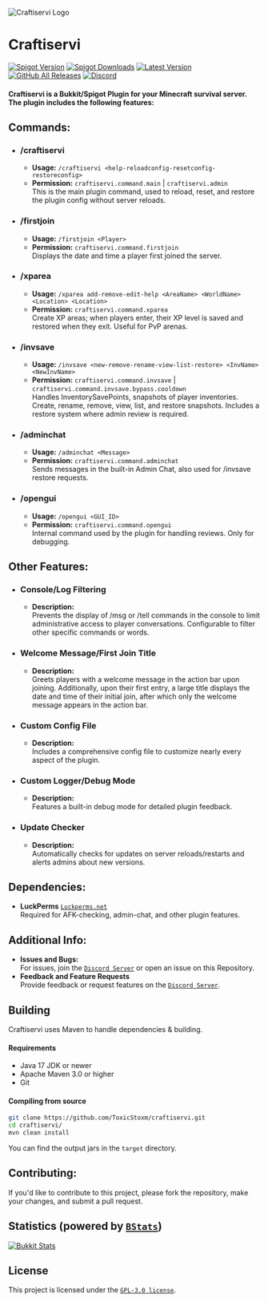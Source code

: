 ![Craftiservi Logo](https://www.crafti-servi.com/plugin-resources/craftiservi/Plugin-Logo/CSP.png)

# Craftiservi
[![Spigot Version](https://img.shields.io/spiget/version/108546?logo=spigotmc&label=release&color=%2365bfdd&logoColor=%23ffffff)](https://plugin.crafti-servi.com/)
[![Spigot Downloads](https://img.shields.io/spiget/downloads/108546?logo=spigotmc&color=%2365bfdd&logoColor=%23ffffff)]()
[![Latest Version](https://img.shields.io/github/v/release/ToxicStoxm/craftiservi.svg?logo=github&color=%2365bfdd&logoColor=%23ffffff)](https://github.com/ToxicStoxm/craftiservi/releases/latest)
[![GitHub All Releases](https://img.shields.io/github/downloads/ToxicStoxm/craftiservi/total.svg?logo=github&color=%2365bfdd&logoColor=%23ffffff)]()
[![Discord](https://img.shields.io/discord/1182474566501679206.svg?logo=discord&label=discord&color=%2365bfdd&logoColor=%23ffffff)](https://discord.crafti-servi.com/)

#### Craftiservi is a Bukkit/Spigot Plugin for your Minecraft survival server. The plugin includes the following features:

## Commands:

* ### /craftiservi
    - **Usage:** `/craftiservi <help-reloadconfig-resetconfig-restoreconfig>`  
    - **Permission:** `craftiservi.command.main`  | `craftiservi.admin`  
      This is the main plugin command, used to reload, reset, and restore the plugin config without server reloads.

* ### /firstjoin
    - **Usage:** `/firstjoin <Player>`
    - **Permission:** `craftiservi.command.firstjoin`  
      Displays the date and time a player first joined the server.

* ### /xparea
    - **Usage:** `/xparea add-remove-edit-help <AreaName> <WorldName> <Location> <Location>`
    - **Permission:** `craftiservi.command.xparea`   
      Create XP areas; when players enter, their XP level is saved and restored when they exit. Useful for PvP arenas.

* ### /invsave
    - **Usage:** `/invsave <new-remove-rename-view-list-restore> <InvName> <NewInvName>`
    - **Permission:** `craftiservi.command.invsave` | `craftiservi.command.invsave.bypass.cooldown`   
      Handles InventorySavePoints, snapshots of player inventories. Create, rename, remove, view, list, and restore snapshots. Includes a restore system where admin review is required.

* ### /adminchat
    - **Usage:** `/adminchat <Message>`
    -  **Permission:** `craftiservi.command.adminchat`  
      Sends messages in the built-in Admin Chat, also used for /invsave restore requests.

* ### /opengui
    - **Usage:** `/opengui <GUI_ID>`
    - **Permission:** `craftiservi.command.opengui`  
      Internal command used by the plugin for handling reviews. Only for debugging.

## Other Features:

* ### Console/Log Filtering
    - **Description:**  
      Prevents the display of /msg or /tell commands in the console to limit administrative access to player conversations. Configurable to filter other specific commands or words.

* ### Welcome Message/First Join Title
    - **Description:**  
      Greets players with a welcome message in the action bar upon joining. Additionally, upon their first entry, a large title displays the date and time of their initial join, after which only the welcome message appears in the action bar.

* ### Custom Config File
    - **Description:**  
      Includes a comprehensive config file to customize nearly every aspect of the plugin.

* ### Custom Logger/Debug Mode
    - **Description:**  
      Features a built-in debug mode for detailed plugin feedback.

* ### Update Checker
    - **Description:**  
      Automatically checks for updates on server reloads/restarts and alerts admins about new versions.


## Dependencies:
- **LuckPerms** [`Luckperms.net`](https://luckperms.net)  
  Required for AFK-checking, admin-chat, and other plugin features.


## Additional Info:
- **Issues and Bugs:**  
  For issues, join the [`Discord Server`](https://discord.crafti-servi.com/) or open an issue on this Repository.
- **Feedback and Feature Requests**  
  Provide feedback or request features on the [`Discord Server`](https://discord.crafti-servi.com/).

## Building
Craftiservi uses Maven to handle dependencies & building.

#### Requirements
* Java 17 JDK or newer
* Apache Maven 3.0 or higher
* Git

#### Compiling from source
```sh
git clone https://github.com/ToxicStoxm/craftiservi.git
cd craftiservi/
mvn clean install
```
You can find the output jars in the `target` directory.

## Contributing:  
If you'd like to contribute to this project, please fork the repository, make your changes, and submit a pull request.

## Statistics (powered by [`BStats`](https://github.com/Bastian/bStats))
[![Bukkit Stats](https://bstats.org/signatures/bukkit/craftiservi.svg)]()

## License
This project is licensed under the [`GPL-3.0 license`](https://github.com/ToxicStoxm/craftiservi/blob/main/LICENSE).
